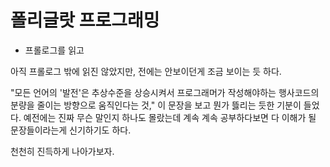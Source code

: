 # 폴리글랏 프로그래밍

- 프롤로그를 읽고

아직 프롤로그 밖에 읽진 않았지만, 전에는 안보이던게 조금 보이는 듯 하다.

"모든 언어의 '발전'은 추상수준을 상승시켜서 프로그래머가 작성해야하는 행사코드의 분량을 줄이는 방향으로 움직인다는 것," 이 문장을 보고 뭔가 뜷리는 듯한 기분이 들었다. 예전에는 진짜 무슨 말인지 하나도 몰랐는데 계속 계속 공부하다보면 다 이해가 될 문장들이라는게 신기하기도 하다.

천천히 진득하게 나아가보자.